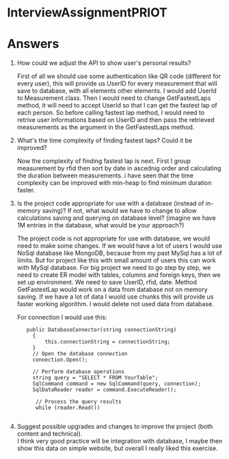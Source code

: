 # InterviewAssignmentPRIOT

# Answers 
1. How could we adjust the API to show user's personal results?

   First of all we should use some authentication like QR code (different for every user), this will provide us UserID for every measurement that will save to database, with all elements other elements. 
   I would add UserId to Measurement class. Then I would need to change GetFastestLaps method, it will need to accept UserId so that I can get the fastest lap of each person. So before calling fastest lap
   method, I would need to retrive user informations based on UserID and then pass the retrieved measurements as the argument in the GetFastestLaps method.

2. What's the time complexity of finding fastest laps? Could it be improved?
  
   Now the complexity of finding fastest lap is next. First I group measurement by rfid then sort by date in ascednig order and calculating the duration between measurements. i have seen that the time complexity
   can be improved with min-heap to find minimum duration faster. 

3. Is the project code appropriate for use with a database (instead of in-memory saving)? If not, what would we have to
   change to allow calculations saving and querying on database level? (imagine we have 1M entries in the database, what would be your approach?)
   
   The project code is not appropriate for use with database, we would need to make some changes. If we would have a lot of users I would use NoSql database like MongoDB, because from my past MySql has a lot of
   limits. But for project like this with small amount of users this can work with MySql database. For big project we need to go step by step, we need to create ER model with tables, columns and foreign keys, then we set up
   environment. We need to save UserID, rfid, date. Method GetFastestLap would work on a data from database not on memory saving. If we have a lot of data I wuold use chunks this will provide us faster working algorithm. 
   I would delete not used data from database.
   
   For connection I would use this: 
   ```using System.Data.SqlClient; 
      public DatabaseConnector(string connectionString)
        {
            this.connectionString = connectionString;
        }
        // Open the database connection
        connection.Open();
        
        // Perform database operations
        string query = "SELECT * FROM YourTable";
        SqlCommand command = new SqlCommand(query, connection);
        SqlDataReader reader = command.ExecuteReader();

         // Process the query results
         while (reader.Read())
         
4. Suggest possible upgrades and changes to improve the project (both content and technical).  
   I think very good practice will be integration with database, I maybe then show this data on simple website, but overall I really liked this exercise. 

